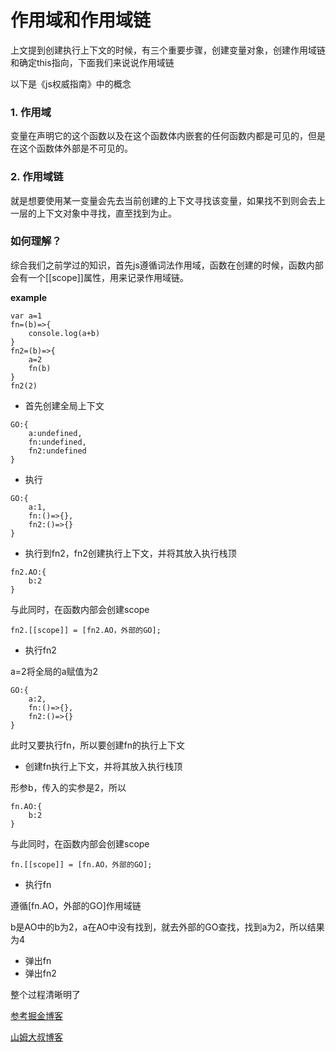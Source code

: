 # 作用域和作用域链

上文提到创建执行上下文的时候，有三个重要步骤，创建变量对象，创建作用域链和确定this指向，下面我们来说说作用域链

以下是《js权威指南》中的概念

### 1. 作用域

变量在声明它的这个函数以及在这个函数体内嵌套的任何函数内都是可见的，但是在这个函数体外部是不可见的。

### 2. 作用域链

就是想要使用某一变量会先去当前创建的上下文寻找该变量，如果找不到则会去上一层的上下文对象中寻找，直至找到为止。

### 如何理解？

综合我们之前学过的知识，首先js遵循词法作用域，函数在创建的时候，函数内部会有一个[[scope]]属性，用来记录作用域链。

**example**

```
var a=1
fn=(b)=>{
    console.log(a+b)
}
fn2=(b)=>{
    a=2
    fn(b)
}
fn2(2)
```

- 首先创建全局上下文

```
GO:{
    a:undefined,
    fn:undefined,
    fn2:undefined
}
```

- 执行

```
GO:{
    a:1,
    fn:()=>{},
    fn2:()=>{}
}
```

- 执行到fn2，fn2创建执行上下文，并将其放入执行栈顶

```
fn2.AO:{
    b:2
}
```

与此同时，在函数内部会创建scope

`fn2.[[scope]] = [fn2.AO，外部的GO];`

- 执行fn2

a=2将全局的a赋值为2

```
GO:{
    a:2,
    fn:()=>{},
    fn2:()=>{}
}
```

此时又要执行fn，所以要创建fn的执行上下文

- 创建fn执行上下文，并将其放入执行栈顶

形参b，传入的实参是2，所以

```
fn.AO:{
    b:2
}
```

与此同时，在函数内部会创建scope

`fn.[[scope]] = [fn.AO，外部的GO];`

- 执行fn

遵循[fn.AO，外部的GO]作用域链

b是AO中的b为2，a在AO中没有找到，就去外部的GO查找，找到a为2，所以结果为4

- 弹出fn
- 弹出fn2

整个过程清晰明了

[参考掘金博客](<https://juejin.im/post/58ed9c0ea0bb9f006a4c28cd>)

[山姆大叔博客](<https://www.cnblogs.com/TomXu/archive/2012/01/18/2312463.html>)

